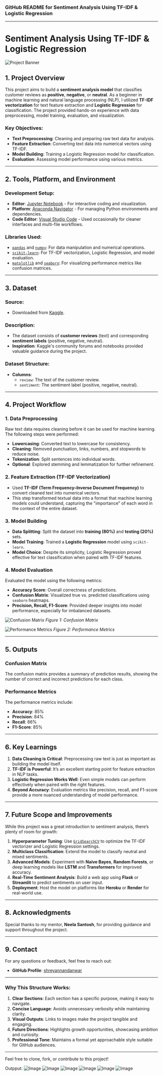 ### GitHub README for Sentiment Analysis Using TF-IDF & Logistic Regression

---

# **Sentiment Analysis Using TF-IDF & Logistic Regression**

![Project Banner](https://github-production-user-asset-6210df.s3.amazonaws.com/98053839/435751852-374dc3da-20e5-44d4-93d4-02aa96a2e371.png)

## **1. Project Overview**

This project aims to build a **sentiment analysis model** that classifies customer reviews as **positive**, **negative**, or **neutral**. As a beginner in machine learning and natural language processing (NLP), I utilized **TF-IDF vectorization** for text feature extraction and **Logistic Regression** for classification. The project provided hands-on experience with data preprocessing, model training, evaluation, and visualization.

### **Key Objectives:**
- **Text Preprocessing**: Cleaning and preparing raw text data for analysis.
- **Feature Extraction**: Converting text data into numerical vectors using TF-IDF.
- **Model Building**: Training a Logistic Regression model for classification.
- **Evaluation**: Assessing model performance using various metrics.

---

## **2. Tools, Platform, and Environment**

### **Development Setup:**
- **Editor**: [Jupyter Notebook](https://jupyter.org/) - For interactive coding and visualization.
- **Platform**: [Anaconda Navigator](https://www.anaconda.com/products/distribution) - For managing Python environments and dependencies.
- **Code Editor**: [Visual Studio Code](https://code.visualstudio.com/) - Used occasionally for cleaner interfaces and multi-file workflows.

### **Libraries Used:**
- [`pandas`](https://pandas.pydata.org/) and [`numpy`](https://numpy.org/): For data manipulation and numerical operations.
- [`scikit-learn`](https://scikit-learn.org/stable/): For TF-IDF vectorization, Logistic Regression, and model evaluation.
- [`matplotlib`](https://matplotlib.org/) and [`seaborn`](https://seaborn.pydata.org/): For visualizing performance metrics like confusion matrices.

---

## **3. Dataset**

### **Source:**
- Downloaded from [Kaggle](https://www.kaggle.com/datasets).

### **Description:**
- The dataset consists of **customer reviews** (text) and corresponding **sentiment labels** (positive, negative, neutral).
- **Inspiration**: Kaggle's community forums and notebooks provided valuable guidance during the project.

### **Dataset Structure:**
- **Columns**:
  - `review`: The text of the customer review.
  - `sentiment`: The sentiment label (positive, negative, neutral).

---

## **4. Project Workflow**

### **1. Data Preprocessing**
Raw text data requires cleaning before it can be used for machine learning. The following steps were performed:
- **Lowercasing**: Converted text to lowercase for consistency.
- **Cleaning**: Removed punctuation, links, numbers, and stopwords to reduce noise.
- **Tokenization**: Split sentences into individual words.
- **Optional**: Explored stemming and lemmatization for further refinement.

### **2. Feature Extraction (TF-IDF Vectorization)**
- Used **TF-IDF (Term Frequency–Inverse Document Frequency)** to convert cleaned text into numerical vectors.
- This step transformed textual data into a format that machine learning models could understand, capturing the "importance" of each word in the context of the entire dataset.

### **3. Model Building**
- **Data Splitting**: Split the dataset into **training (80%)** and **testing (20%)** sets.
- **Model Training**: Trained a **Logistic Regression** model using `scikit-learn`.
- **Model Choice**: Despite its simplicity, Logistic Regression proved effective for text classification when paired with TF-IDF features.

### **4. Model Evaluation**
Evaluated the model using the following metrics:
- **Accuracy Score**: Overall correctness of predictions.
- **Confusion Matrix**: Visualized true vs. predicted classifications using `seaborn` heatmaps.
- **Precision, Recall, F1-Score**: Provided deeper insights into model performance, especially for imbalanced datasets.

![Confusion Matrix](https://github-production-user-asset-6210df.s3.amazonaws.com/98053839/435751851-1059026f-9cec-4ca6-8aa4-df89ab8db1cc.png)
*Figure 1: Confusion Matrix*

![Performance Metrics](https://github-production-user-asset-6210df.s3.amazonaws.com/98053839/435751852-374dc3da-20e5-44d4-93d4-02aa96a2e371.png)
*Figure 2: Performance Metrics*

---

## **5. Outputs**

### **Confusion Matrix**
The confusion matrix provides a summary of prediction results, showing the number of correct and incorrect predictions for each class.

### **Performance Metrics**
The performance metrics include:
- **Accuracy**: 85%
- **Precision**: 84%
- **Recall**: 86%
- **F1-Score**: 85%

---

## **6. Key Learnings**

1. **Data Cleaning is Critical**: Preprocessing raw text is just as important as building the model itself.
2. **TF-IDF is Powerful**: It’s an excellent starting point for feature extraction in NLP tasks.
3. **Logistic Regression Works Well**: Even simple models can perform effectively when paired with the right features.
4. **Beyond Accuracy**: Evaluation metrics like precision, recall, and F1-score provide a more nuanced understanding of model performance.

---

## **7. Future Scope and Improvements**

While this project was a great introduction to sentiment analysis, there’s plenty of room for growth:

1. **Hyperparameter Tuning**: Use [`GridSearchCV`](https://scikit-learn.org/stable/modules/generated/sklearn.model_selection.GridSearchCV.html) to optimize the TF-IDF vectorizer and Logistic Regression settings.
2. **Multiclass Classification**: Extend the model to classify neutral and mixed sentiments.
3. **Advanced Models**: Experiment with **Naive Bayes**, **Random Forests**, or deep learning models like **LSTM** and **Transformers** for improved accuracy.
4. **Real-Time Sentiment Analysis**: Build a web app using **Flask** or **Streamlit** to predict sentiments on user input.
5. **Deployment**: Host the model on platforms like **Heroku** or **Render** for real-world use.

---

## **8. Acknowledgments**

Special thanks to my mentor, **Neela Santosh**, for providing guidance and support throughout the project.

---

## **9. Contact**

For any questions or feedback, feel free to reach out:

- **GitHub Profile**: [shreyannandanwar](https://github.com/shreyannandanwar)

---

### **Why This Structure Works:**

1. **Clear Sections**: Each section has a specific purpose, making it easy to navigate.
2. **Concise Language**: Avoids unnecessary verbosity while maintaining clarity.
3. **Visual Outputs**: Links to images make the project tangible and engaging.
4. **Future Directions**: Highlights growth opportunities, showcasing ambition and curiosity.
5. **Professional Tone**: Maintains a formal yet approachable style suitable for GitHub audiences.

---

Feel free to clone, fork, or contribute to this project!

Outpput:
![Image](https://github.com/user-attachments/assets/af1fc89a-dfa4-4afc-9501-b67c780b8066)
![Image](https://github.com/user-attachments/assets/437eef82-0f5c-47a7-8d11-93a3824b9ef3)
![Image](https://github.com/user-attachments/assets/2d487512-21e9-4a75-88bc-988b0b5fb282)
![Image](https://github.com/user-attachments/assets/5cbf82f7-81d7-482c-a013-95b0691435c3)
![Image](https://github.com/user-attachments/assets/7479a893-84e5-46d0-81c8-489510251bef)
![Image](https://github.com/user-attachments/assets/3add54f5-7c1b-4243-a536-93e5fcfe1f4a)
